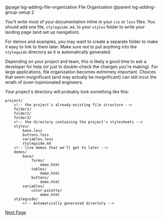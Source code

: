 @page lsg-adding-file-organization File Organization
@parent lsg-adding-group-setup 2

You'll write most of your documentation inline in your `css` or `less` files. You should add one file, `styleguide.md`, to your `styles` folder to write your landing page (and set up navigation).

For demos and examples, you may want to create a separate folder to make it easy to link to them later. Make sure not to put anything into the `styleguide` directory as it is automatically generated.

Depending on your project and team, this is likely a good time to ask a developer for help (or just to double-check the changes you're making). For large applications, file organization becomes extremely important. Choices that seem insignificant (and may actually be insignificant) can still incur the wrath of (over-)opinionated engineers.

Your project's directory will probably look something like this:

```
project/
    <!-- the project's already-existing file structure -->
    folder1/
    folder2/
    folder3/
    <!-- the directory containing the project's stylesheets -->
    styles/
        base.less
        buttons.less
        variables.less
        styleguide.md
    <!-- live demos that we'll get to later -->
    demos/
        base/
            forms/
                demo.html
            tables/
                demo.html
            buttons/
                demo.html
        variables/
            color-palette/
                demo.html
    styleguide/
        <!-- Automatically generated directory -->
```

[Next Page](/docs/lsg-adding-writing.html)